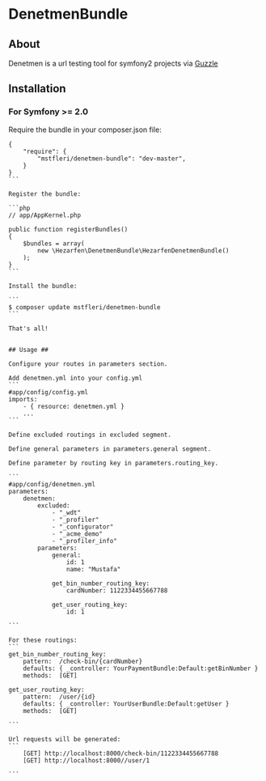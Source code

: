 DenetmenBundle
==============

## About ##
Denetmen is a url testing tool for symfony2 projects via [Guzzle](https://github.com/guzzle/guzzle)

## Installation ##

### For Symfony >= 2.0 ###

Require the bundle in your composer.json file:

````
{
    "require": {
        "mstfleri/denetmen-bundle": "dev-master",
    }
}
```

Register the bundle:

```php
// app/AppKernel.php

public function registerBundles()
{
    $bundles = array(
        new \Hezarfen\DenetmenBundle\HezarfenDenetmenBundle()
    );
}
```

Install the bundle:

```
$ composer update mstfleri/denetmen-bundle
```

That's all!


## Usage ##

Configure your routes in parameters section.

Add denetmen.yml into your config.yml
```
#app/config/config.yml
imports:
    - { resource: denetmen.yml }
    ...
```

Define excluded routings in excluded segment.

Define general parameters in parameters.general segment.

Define parameter by routing key in parameters.routing_key.
  
```
#app/config/denetmen.yml
parameters:
    denetmen:
        excluded:
            - "_wdt"
            - "_profiler"
            - "_configurator"
            - "_acme_demo"
            - "_profiler_info"
        parameters:
            general:
                id: 1
                name: "Mustafa"
                
            get_bin_number_routing_key:
                cardNumber: 1122334455667788

            get_user_routing_key:
                id: 1

```

For these routings:
```
get_bin_number_routing_key:
    pattern:  /check-bin/{cardNumber}
    defaults: { _controller: YourPaymentBundle:Default:getBinNumber }
    methods:  [GET]
    
get_user_routing_key:
    pattern:  /user/{id}
    defaults: { _controller: YourUserBundle:Default:getUser }
    methods:  [GET]

```

Url requests will be generated:
```
    [GET] http://localhost:8000/check-bin/1122334455667788
    [GET] http://localhost:8000//user/1
    
```
